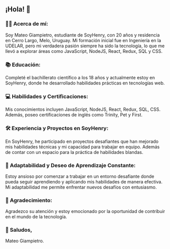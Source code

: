 ## ¡Hola! 👋

### 👨‍💻 Acerca de mí:

Soy Mateo Giampietro, estudiante de SoyHenry, con 20 años y residencia en Cerro Largo, Melo, Uruguay. Mi formación inicial fue en Ingeniería en la UDELAR, pero mi verdadera pasión siempre ha sido la tecnología, lo que me llevó a explorar áreas como JavaScript, NodeJS, React, Redux, SQL y CSS.

### 📚 Educación:

Completé el bachillerato científico a los 18 años y actualmente estoy en SoyHenry, donde he desarrollado habilidades prácticas en tecnologías web.

### 💻 Habilidades y Certificaciones:

Mis conocimientos incluyen JavaScript, NodeJS, React, Redux, SQL, CSS. Además, poseo certificaciones de inglés como Trinity, Pet y First.

### 🛠️ Experiencia y Proyectos en SoyHenry:

En SoyHenry, he participado en proyectos desafiantes que han mejorado mis habilidades técnicas y mi capacidad para trabajar en equipo. Además de contar con un espacio para la práctica de habilidades blandas.

### 🚀 Adaptabilidad y Deseo de Aprendizaje Constante:

Estoy ansioso por comenzar a trabajar en un entorno desafiante donde pueda seguir aprendiendo y aplicando mis habilidades de manera efectiva. Mi adaptabilidad me permite enfrentar nuevos desafíos con entusiasmo.

### 🙏 Agradecimiento:

Agradezco su atención y estoy emocionado por la oportunidad de contribuir en el mundo de la tecnología.

### 👋 Saludos,
Mateo Giampietro.
